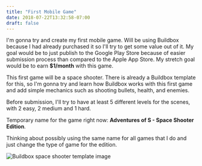 ```yaml
---
title: "First Mobile Game"
date: 2018-07-22T13:32:58-07:00
draft: false
---
```


I'm gonna try and create my first mobile game. Will be using Buildbox because I had already purchased it so I'll try to get some value out of it.
My goal would be to just publish to the Google Play Store because of easier submission process than compared to the Apple App Store.
My stretch goal would be to earn **$1/month** with this game.

This first game will be a space shooter. There is already a Buildbox template for this, so I'm gonna try and learn how Buildbox works with this first game and add simple mechanics such as shooting bullets, health, and enemies.

Before submission, I'll try to have at least 5 different levels for the scenes, with 2 easy, 2 medium and 1 hard.

Temporary name for the game right now: **Adventures of S - Space Shooter Edition**.

Thinking about possibly using the same name for all games that I do and just change the type of game for the edition.

![Buildbox space shooter template image](images/BuildboxSpaceShooterTemplateImage.png#center)
